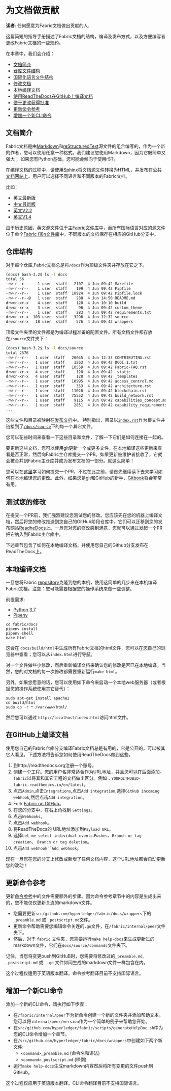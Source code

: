 # 为文档做贡献

**读者**: 任何愿意为Fabric文档做出贡献的人.

这篇简短的指导手册描述了Fabric文档的结构，编译及发布方式，以及方便编写者更改Fabric文档的一些规约。

在本章中，我们会介绍：
* [文档简介](#文档简介)
* [仓库文件结构](#仓库结构)
* [国际化语言文件结构](#国际化语言文件结构)
* [修改文档](#修改文档)
* [本地编译文档](#本地编译文档)
* [使用ReadTheDocs在GitHub上编译文档](#使用ReadTheDocs在GitHub上编译文档)
* [便于更改获得批准](#便于更改获得批准)
* [更新命令参考](#更新命令参考)
* [增加一个新CLI命令](#增加一个新CLI命令)

## 文档简介

Fabric文档是由[Markdown](https://www.markdownguide.org/)和[reStructuredText](http://docutils.sourceforge.net/rst.html)源文件的组合编写的，作为一个新的作者，您可以使用任意一种格式。我们建议您使用Markdown，因为它既简单又强大；
如果您有Python基础，您可能会倾向于使用rST。

在编译文档的过程中，请使用[Sphinx](http://www.sphinx-doc.org/en/stable/)将文档源文件转换为HTML，并发布在[公共文档网站上](http://hyperledger-fabric.readthedocs.io/)。用户可以选择不同语言和不同版本的Fabric文档。

比如：

  * [英文最新版](https://hyperledger-fabric.readthedocs.io/en/%7BBRANCH_DOC%7D/)
  * [中文最新版](https://hyperledger-fabric.readthedocs.io/zh_CN/%7BBRANCH_DOC%7D/)
  * [英文V2.2](https://hyperledger-fabric.readthedocs.io/en/release-2.2/)
  * [英文V1.4](https://hyperledger-fabric.readthedocs.io/en/release-1.4/)

由于历史原因，英文源文件位于主[Fabric文件库](https://github.com/hyperledger/fabric/)中，而所有国际语言对应的源文件位于单个[Fabric i18n文件库](https://github.com/hyperledger/fabric-docs-i18n)中。不同版本的文档保存在相应的GitHub分支中。

## 仓库结构

对于每个仓库,Fabric文档总是将`/docs`作为顶级文件夹并存放在它之下。

```bash
(docs) bash-3.2$ ls -l docs
total 56
-rw-r--r--    1 user  staff   2107  4 Jun 09:42 Makefile
-rw-r--r--    1 user  staff    199  4 Jun 09:42 Pipfile
-rw-r--r--    1 user  staff  10924  4 Jun 09:42 Pipfile.lock
-rw-r--r--@   1 user  staff    288  4 Jun 14:50 README.md
drwxr-xr-x    4 user  staff    128  4 Jun 10:10 build
drwxr-xr-x    3 user  staff     96  4 Jun 09:42 custom_theme
-rw-r--r--    1 user  staff    283  4 Jun 09:42 requirements.txt
drwxr-xr-x  103 user  staff   3296  4 Jun 12:32 source
drwxr-xr-x   18 user  staff    576  4 Jun 09:42 wrappers
```

顶级文件夹里的文件都是为编译过程准备的配置文件。所有文档文件都存放在`/source`文件夹下：

```bash
(docs) bash-3.2$ ls -l docs/source
total 2576
-rw-r--r--   1 user  staff   20045  4 Jun 12:33 CONTRIBUTING.rst
-rw-r--r--   1 user  staff    1263  4 Jun 09:42 DCO1.1.txt
-rw-r--r--   1 user  staff   10559  4 Jun 09:42 Fabric-FAQ.rst
drwxr-xr-x   4 user  staff     128  4 Jun 09:42 _static
drwxr-xr-x   4 user  staff     128  4 Jun 09:42 _templates
-rw-r--r--   1 user  staff   10995  4 Jun 09:42 access_control.md
-rw-r--r--   1 user  staff     353  4 Jun 09:42 architecture.rst
-rw-r--r--   1 user  staff   11020  4 Jun 09:42 blockchain.rst
-rw-r--r--   1 user  staff   75552  4 Jun 09:42 build_network.rst
-rw-r--r--   1 user  staff    9115  4 Jun 09:42 capabilities_concept.md
-rw-r--r--   1 user  staff    2851  4 Jun 09:42 capability_requirements.rst
...
```

这些文件和目录被映射在[发布文档](https://hyperledger-fabric.readthedocs.io/en/latest/)中。
特别指出，目录以[`index.rst`](https://github.com/hyperledger/fabric/blob/master/docs/source/index.rst)作为根文件并链接到了[`/docs/source`](https://github.com/hyperledger/fabric/tree/master/docs/source)下的每一个其它文件。

您可以花些时间来查看一下这些目录和文件，了解一下它们是如何连接在一起的。

要更新这些文档，您可以使用git更新一个或更多文件，在本地编译这些更新来查看是否正常，然后向Fabric主仓库提交一个PR。如果更新被维护者接收了，它就会被合并到Fabric主仓库并成为发布文档的一部分。就这么简单！

您可以在[这里](./github/github.html)学习如何提交一个PR，不过在此之前，请首先继续读下去来学习如何在本地编译您的更改。此外，如果您是git和GitHub的新手，[Gitbook](https://git-scm.com/book/en/v2)将会非常有用。

## 测试您的修改

在提交一个PR前，我们强烈建议您测试您的修改。您应该先在您的机器上编译文档，然后将您的修改推送到您自己的GitHub阶段仓库中，它们可以迁移到您的发布网站[ReadheDocs](https://readthedocs.org/)上。一旦您对您的修改感到满意，您就可以通过发起一个PR把它纳入到Fabric主仓库中。

下述章节包含了如何在本地编译文档，并使用您自己的Github分支发布在ReadTheDocs上。

## 本地编译文档

一旦您将Fabric [repository]()克隆到您的本机，使用这简单的几步来在本机编译Fabric文档。注意：您可能需要根据您的操作系统来做一些调整。

前置需求:
 - [Python 3.7](https://wiki.python.org/moin/BeginnersGuide/Download)
 - [Pipenv](https://docs.pipenv.org/en/latest/#install-pipenv-today) 

```
cd fabric/docs
pipenv install
pipenv shell
make html
```

这会在 `docs/build/html`中生成所有Fabric文档的html文件，您可以在您自己的浏览器中查看；您可以从`index.html`进行导航。

对一个文件做些小修改，然后重新编译文档来确认您的修改是否已在本地编译。当然，您的对文档的每一次修改都需要重新运行`make html`。

另外，如果您愿意的话，您可以使用如下命令来启动一个本地web服务器（或者根据您的操作系统使用其它替代）：

```
sudo apt-get install apache2
cd build/html
sudo cp -r * /var/www/html/
```

然后您可以通过 `http://localhost/index.html`访问html文件。

## 在GitHub上编译文档

使用您自己的Fabric仓库分支编译Fabric文档总是有用的，它是公开的，可以被其它人看见。下述方法将告诉您如何使用ReadTheDocs做到这些。

1. 到http://readthedocs.org注册一个账号。
2. 创建一个工程。您的用户名非常适合作为URL地址，并且您可以在后面添加`-fabric`以将其和其它工程的文档做出区分。例如：`YOURGITHUBID-fabric.readthedocs.io/en/latest`。
3. 点击`Admin`,点击`Integrations`,点击`Add integration`,选择`GitHub incoming webhook`,然后点击`Add integration`。
4. Fork [Fabric on GitHub](https://github.com/hyperledger/fabric)。
5. 在您的分支中，在右上角找到 `Settings`。
6. 点击`Webhooks`。
7. 点击`Add webhook`。
8. 将ReadTheDocs的 URL地址添加到`Payload URL`。
9. 选择`Let me select individual events`:`Pushes`、`Branch or tag creation`、
   `Branch or tag deletion`。
10. 点击`Add webhook``Add webhook`。

现在一旦您在您的分支上修改或新增了任何文档内容，这个URL地址都会自动更新您的改动！

## 更新命令参考

更新[命令参考](https://hyperledger-fabric.readthedocs.io/en/latest/command_ref.html)中的文件需要额外的步骤。因为命令参考章节中的内容是生成出来的，您不能仅仅更新关连的markdown文件。
- 您需要更新`src/github.com/hyperledger/fabric/docs/wrappers`下的`_preamble.md` 或 `_postscript.md`文件。
- 更新命令帮助需要您编辑命令关连的`.go`文件，在`/fabric/internal/peer`文件夹下。
- 然后，对于 `fabric` 文件夹，您需要运行`make help-docs`来生成更新过的markdown文件，它们在`docs/source/commands`文件夹下。

记住，当您将变更push到GitHuB时，您需要将修改过的`_preamble.md`, `_postscript.md` 或 `_.go` 文件如同生成的markdown文件一样包含在内。

这个过程仅适用于英语版本翻译。命令参考翻译目前不支持国际语言。

## 增加一个新CLI命令

添加一个新的CLI命令，请执行如下步骤：

- 在`/fabric/internal/peer`下为新命令创建一个新的文件夹并添加帮助文本。您可以将`internal/peer/version`作为一个简单的例子来帮助您开始。
- 在`src/github.com/hyperledger/fabric/scripts/generateHelpDoc.sh`中为您的CLI命令增加一个章节。
- 在`/src/github.com/hyperledger/fabric/docs/wrappers`中创建如下两个新文件:
  - `<command>_preamble.md` (命令名和语法)
  - `<command>_postscript.md` (样例)
- 运行`make help-docs`生成markdown内容然后将所有变更的文件push到GitHub。


这个过程仅应用于英语版本翻译。CLI命令翻译目前不支持国际语言。

<!--- Licensed under Creative Commons Attribution 4.0 International License
https://creativecommons.org/licenses/by/4.0/ -->
